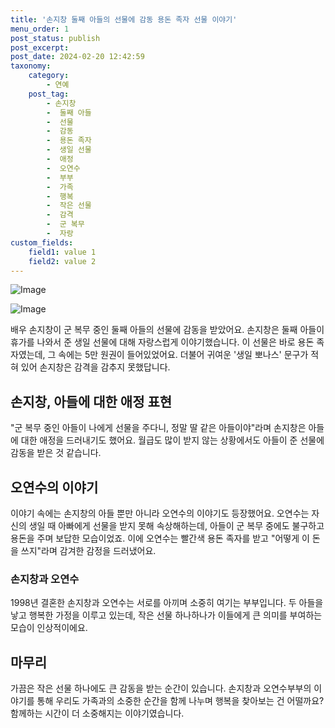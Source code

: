 ```yaml
---
title: '손지창 둘째 아들의 선물에 감동 용돈 족자 선물 이야기'
menu_order: 1
post_status: publish
post_excerpt: 
post_date: 2024-02-20 12:42:59
taxonomy:
    category:
        - 연예
    post_tag:
        - 손지창
        -  둘째 아들
        -  선물
        -  감동
        -  용돈 족자
        -  생일 선물
        -  애정
        -  오연수
        -  부부
        -  가족
        -  행복
        -  작은 선물
        -  감격
        -  군 복무
        -  자랑
custom_fields:
    field1: value 1
    field2: value 2
---
```


![Image](https://mimgnews.pstatic.net/image/076/2024/02/20/2024022001001291700176501_20240220064302556.jpg?type=w540)

![Image](https://ssl.pstatic.net/mimgnews/image/076/2024/02/20/2024022001001291700176502_20240220064302565.jpg?type=w540)

배우 손지창이 군 복무 중인 둘째 아들의 선물에 감동을 받았어요. 손지창은 둘째 아들이 휴가를 나와서 준 생일 선물에 대해 자랑스럽게 이야기했습니다. 이 선물은 바로 용돈 족자였는데, 그 속에는 5만 원권이 들어있었어요. 더불어 귀여운 '생일 뽀나스' 문구가 적혀 있어 손지창은 감격을 감추지 못했답니다.
## 손지창, 아들에 대한 애정 표현
"군 복무 중인 아들이 나에게 선물을 주다니, 정말 딸 같은 아들이야"라며 손지창은 아들에 대한 애정을 드러내기도 했어요. 월급도 많이 받지 않는 상황에서도 아들이 준 선물에 감동을 받은 것 같습니다.
## 오연수의 이야기
이야기 속에는 손지창의 아들 뿐만 아니라 오연수의 이야기도 등장했어요. 오연수는 자신의 생일 때 아빠에게 선물을 받지 못해 속상해하는데, 아들이 군 복무 중에도 불구하고 용돈을 주며 보답한 모습이었죠. 이에 오연수는 빨간색 용돈 족자를 받고 "어떻게 이 돈을 쓰지"라며 감겨한 감정을 드러냈어요.
### 손지창과 오연수
1998년 결혼한 손지창과 오연수는 서로를 아끼며 소중히 여기는 부부입니다. 두 아들을 낳고 행복한 가정을 이루고 있는데, 작은 선물 하나하나가 이들에게 큰 의미를 부여하는 모습이 인상적이에요.
## 마무리
가끔은 작은 선물 하나에도 큰 감동을 받는 순간이 있습니다. 손지창과 오연수부부의 이야기를 통해 우리도 가족과의 소중한 순간을 함께 나누며 행복을 찾아보는 건 어떨까요? 함께하는 시간이 더 소중해지는 이야기였습니다.
